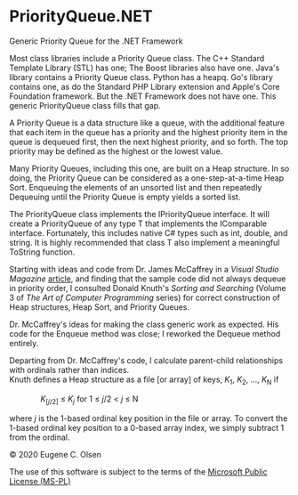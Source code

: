 # PriorityQueue.NET
Generic Priority Queue for the .NET Framework

Most class libraries include a Priority Queue class.  The C++ Standard Template Library (STL) has one; The Boost libraries also have one.  Java's library contains a Priority Queue class.  Python has a heapq.  Go's library contains one, as do the Standard PHP Library extension and Apple's Core Foundation framework.  But the .NET Framework does not have one.  This generic PriorityQueue class fills that gap.

A Priority Queue is a data structure like a queue, with the additional feature that each item in the queue 
has a priority and the highest priority item in the queue is dequeued first, then the next highest priority,
and so forth.  The top priority may be defined as the highest or the lowest value.

Many Priority Queues, including this one, are built on a Heap structure.  In so doing, the Priority Queue can 
be considered as a one-step-at-a-time Heap Sort.  Enqueuing the elements of an unsorted list and then repeatedly Dequeuing until the Priority Queue is empty yields a sorted list.

The PriorityQueue<T> class implements the IPriorityQueue<T> interface.  It will create a PriorityQueue of any type T that 
implements the IComparable interface.  Fortunately, this includes native C# types such as int, double, and string.   It is highly recommended that class T also implement a meaningful ToString function.
  


Starting with ideas and code from Dr. James McCaffrey in a *Visual Studio Magazine* 
[article](https://visualstudiomagazine.com/Articles/2012/11/01/Priority-Queues-with-C.aspx?Page=1 "Priority Queues with C#"), and finding that 
the sample code did not always dequeue in priority order, I consulted Donald Knuth's *Sorting and Searching* (Volume 3 of
*The Art of Computer Programming* series) for correct construction of Heap structures, Heap Sort, and Priority Queues.

Dr. McCaffrey's ideas for making the class generic work as expected.  His code for the Enqueue method was close; I reworked the Dequeue method entirely.

Departing from Dr. McCaffrey's code, I calculate parent-child relationships with ordinals rather than indices.  
Knuth defines a Heap structure as a file [or array] of keys, *K*<sub>1</sub>, *K*<sub>2</sub>, ..., *K*<sub>N</sub> 
if 

&emsp;&emsp;&emsp;&emsp;*K*<sub>[*j*/2]</sub> &le; *K*<sub>*j*</sub> for 1 &le; *j*/2 < *j* &le; N

where *j* is the 1-based ordinal key position in the file or array. 
To convert the 1-based ordinal key position to a 0-based array index, we simply subtract 1 from the ordinal.


&copy; 2020 Eugene C. Olsen

The use of this software is subject to the terms of the [Microsoft Public License (MS-PL)](https://opensource.org/licenses/MS-PL)
